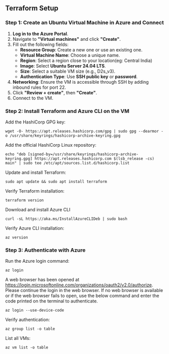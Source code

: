 ## Terraform Setup

### Step 1: Create an Ubuntu Virtual Machine in Azure and Connect
1. **Log in to the Azure Portal**.
2. Navigate to **"Virtual machines"** and click **"Create"**.
3. Fill out the following fields:
   - **Resource Group**: Create a new one or use an existing one.
   - **Virtual Machine Name**: Choose a unique name.
   - **Region**: Select a region close to your location(eg: Central India)
   - **Image**: Select **Ubuntu Server 24.04 LTS**.
   - **Size**: Select a suitable VM size (e.g., D2s_v3).
   - **Authentication Type**: Use **SSH public key** or **password**.
4. **Networking**: Ensure the VM is accessible through SSH by adding inbound rules for port 22.
5. Click **"Review + create"**, then **"Create"**.
6. Connect to the VM.


### Step 2: Install Terraform and Azure CLI on the VM
Add the HashiCorp GPG key:
```
wget -O- https://apt.releases.hashicorp.com/gpg | sudo gpg --dearmor -o /usr/share/keyrings/hashicorp-archive-keyring.gpg
```
Add the official HashiCorp Linux repository:
```
echo "deb [signed-by=/usr/share/keyrings/hashicorp-archive-keyring.gpg] https://apt.releases.hashicorp.com $(lsb_release -cs) main" | sudo tee /etc/apt/sources.list.d/hashicorp.list
```
Update and install Terraform:
```
sudo apt update && sudo apt install terraform
```
Verify Terraform installation:
```
terraform version
```
Download and install Azure CLI
```
curl -sL https://aka.ms/InstallAzureCLIDeb | sudo bash
```
Verify Azure CLI installation:
```
az version
```
### Step 3: Authenticate with Azure
Run the Azure login command:
```
az login
```
A web browser has been opened at https://login.microsoftonline.com/organizations/oauth2/v2.0/authorize. Please continue the login in the web browser. 
If no web browser is available or if the web browser fails to open, use the below command and enter the code printed on the terminal to authenticate.
```
az login --use-device-code
```
Verify authentication:
```
az group list -o table
```
List all VMs:
```
az vm list -o table
```

